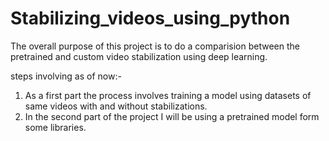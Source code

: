 # Stabilizing_videos_using_python

The overall purpose of this project is to do a comparision between the pretrained and custom video stabilization using deep learning. 

steps involving as of now:-
1) As a first part the process involves training a model using datasets of same videos with and without stabilizations.
2) In the second part of the project I will be using a pretrained model form some libraries.

